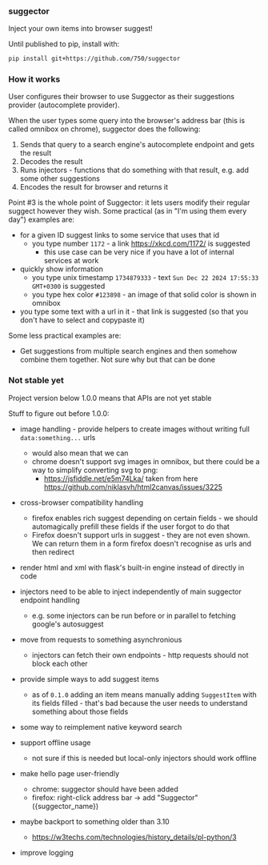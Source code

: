 ### suggector

Inject your own items into browser suggest!

Until published to pip, install with:
```sh
pip install git+https://github.com/750/suggector
```

### How it works

User configures their browser to use Suggector as their suggestions provider (autocomplete provider).

When the user types some query into the browser's address bar (this is called omnibox on chrome), suggector does the following:
1. Sends that query to a search engine's autocomplete endpoint and gets the result
2. Decodes the result
3. Runs injectors - functions that do something with that result, e.g. add some other suggestions
4. Encodes the result for browser and returns it

Point #3 is the whole point of Suggector: it lets users modify their regular suggect however they wish. Some practical (as in "I'm using them every day") examples are:
* for a given ID suggest links to some service that uses that id
    * you type number `1172` - a link https://xkcd.com/1172/ is suggested
        * this use case can be very nice if you have a lot of internal services at work
* quickly show information
    * you type unix timestamp `1734879333` - text `Sun Dec 22 2024 17:55:33 GMT+0300` is suggested
    * you type hex color `#123898` - an image of that solid color is shown in omnibox
* you type some text with a url in it - that link is suggested (so that you don't have to select and copypaste it)

Some less practical examples are:
* Get suggestions from multiple search engines and then somehow combine them together. Not sure why but that can be done

### Not stable yet

Project version below 1.0.0 means that APIs are not yet stable

Stuff to figure out before 1.0.0:

* image handling - provide helpers to create images without writing full `data:something...` urls
    * would also mean that we can
    * chrome doesn't support svg images in omnibox, but there could be a way to simplify converting svg to png:
        * https://jsfiddle.net/e5m74Lka/ taken from here https://github.com/niklasvh/html2canvas/issues/3225

* cross-browser compatibility handling
    * firefox enables rich suggest depending on certain fields - we should automagically prefill these fields if the user forgot to do that
    * Firefox doesn't support urls in suggest - they are not even shown. We can return them in a form firefox doesn't recognise as urls and then redirect

* render html and xml with flask's built-in engine instead of directly in code

* injectors need to be able to inject independently of main suggector endpoint handling
    * e.g. some injectors can be run before or in parallel to fetching google's autosuggest

* move from requests to something asynchronious
    * injectors can fetch their own endpoints - http requests should not block each other

* provide simple ways to add suggest items
    * as of `0.1.0` adding an item means manually adding `SuggestItem` with its fields filled - that's bad because the user needs to understand something about those fields

* some way to reimplement native keyword search

* support offline usage
    * not sure if this is needed but local-only injectors should work offline

* make hello page user-friendly
    * chrome: suggector should have been added
    * firefox: right-click address bar -> add "Suggector" ({suggector_name})

* maybe backport to something older than 3.10
    * https://w3techs.com/technologies/history_details/pl-python/3

* improve logging
